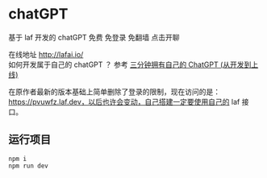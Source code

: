 # chatGPT
基于 laf 开发的 chatGPT 免费 免登录 免翻墙 点击开聊

在线地址 http://lafai.io/  
如何开发属于自己的 chatGPT ？ 参考 [三分钟拥有自己的 ChatGPT (从开发到上线)](https://zuofeng59556.github.io/my-blog/pages/quickStart/chatGPT/)     


在原作者最新的版本基础上简单删除了登录的限制，现在访问的是：https://pvuwfz.laf.dev，以后也许会变动，自己搭建一定要使用自己的 laf 接口。


## 运行项目
```
npm i
npm run dev
```
